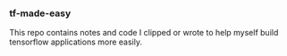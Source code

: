 ### tf-made-easy

This repo contains notes and code I clipped or wrote to help myself build tensorflow applications more easily.